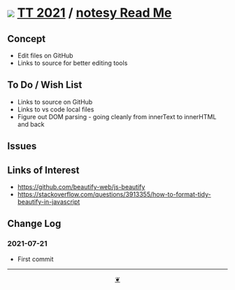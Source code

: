 # [![](https://pushme-pullyou.github.io/tootoo-2021/lib/assets/icons/mark-github.svg )](https://github.com/pushme-pullyou/tootoo-2021/ "Source code on GitHub" ) [TT 2021]( https://pushme-pullyou.github.io/tootoo-2021/ "Home page" ) / [notesy Read Me]( https://pushme-pullyou.github.io/tootoo-2021/#sandbox/notesy/README.md)


<!--@@@
<div style=	height:400px;overflow:hidden;resize:both;width:100%; ><iframe src=https://pushme-pullyou.github.io/tootoo-2021/sandbox/notesy/ height=100% width=100% ></iframe></div>
_"notesy" in a resizable window. One finger to rotate. Two to zoom._

## Full Screen: [notesy]( https://pushme-pullyou.github.io/tootoo-2021/sandbox/notesy/ )
@@@-->


## Concept

* Edit files on GitHub
* Links to source for better editing tools


## To Do / Wish List

* Links to source on GitHub
* Links to vs code local files
* Figure out DOM parsing - going cleanly from innerText to innerHTML and back

## Issues


## Links of Interest

* https://github.com/beautify-web/js-beautify
* https://stackoverflow.com/questions/3913355/how-to-format-tidy-beautify-in-javascript

## Change Log


### 2021-07-21

* First commit


***

<center title="Hello! Click me to go up to the top" ><a class=aDingbat href=javascript:window.scrollTo(0,0);> ❦ </a></center>
